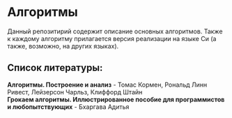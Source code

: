 # Алгоритмы
Данный репозитирий содержит описание основных алгоритмов. Также к каждому алгоритму прилагается версия реализации на языке Си (а также, возможно, на других языках).

## Список литературы:  
**Алгоритмы. Построение и анализ** - Томас Кормен, Рональд Линн Ривест, Лейзерсон Чарльз, Клиффорд Штайн  
**Грокаем алгоритмы. Иллюстрированное пособие для программистов и любопытствующих** - Бхаргава Адитья  

